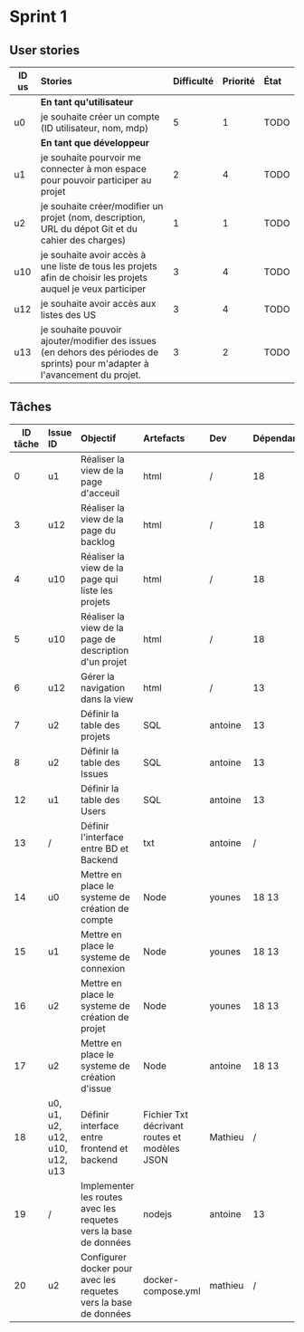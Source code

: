 # Sprint 1

## User stories

| ID us | Stories | Difficulté | Priorité | État |
|-------|:--------|:-----------|:---------|:-----|
|      | **En tant qu'utilisateur**              |
| u0   | je souhaite créer un compte (ID utilisateur, nom, mdp) |5 | 1 |TODO|
|      | **En tant que développeur**             |
| u1   | je souhaite pourvoir me connecter à mon espace pour pouvoir participer au projet | 2 | 4|TODO|
| u2   | je souhaite créer/modifier un projet (nom, description, URL du dépot Git et du cahier des charges) | 1 | 1 |TODO|
| u10  | je souhaite avoir accès à une liste de tous les projets afin de choisir les projets auquel je veux participer | 3 | 4 | TODO |
| u12  | je souhaite avoir accès aux listes des US | 3 | 4 | TODO |
| u13  | je souhaite pouvoir ajouter/modifier des issues (en dehors des périodes de sprints) pour m'adapter à l'avancement du projet. | 3 | 2 |TODO|

## Tâches

| ID tâche | Issue ID | Objectif | Artefacts | Dev | Dépendance | Coût j/h |État |
|----|:--------|:-----------|:---------|:-----|:--------|:------| :------|
| 0 | u1 | Réaliser la view de la page d'acceuil | html | / | 18 | 0.2 |TODO |
| 3 | u12 | Réaliser la view de la page du backlog | html | / | 18 | 0.2 |TODO |
| 4 | u10 | Réaliser la view de la page qui liste les projets | html | / | 18 | 0.2 |TODO |
| 5 | u10 | Réaliser la view de la page de description d'un projet| html | / | 18 | 0.2 |TODO |
| 6 | u12 | Gérer la navigation dans la view | html | / | 13 | 0.2 |TODO |
| 7 | u2  | Définir la table des projets | SQL | antoine | 13 | 0.2 |DONE |
| 8 | u2  | Définir la table des Issues | SQL | antoine | 13 | 0.2 |DONE |
| 12 | u1  | Définir la table des Users | SQL | antoine | 13 | 0.2 |DONE |
| 13 | /  | Définir l'interface entre BD et Backend | txt | antoine | / | 0.5 |DONE |
| 14 | u0 | Mettre en place le systeme de création de compte | Node | younes | 18 13 | 5 |DONE |
| 15 | u1 | Mettre en place le systeme de connexion | Node | younes | 18 13 | 2 |DONE |
| 16 | u2 | Mettre en place le systeme de création de projet | Node | younes |  18 13 | 2 |DONE |
| 17 | u2 | Mettre en place le systeme de création d'issue | Node | antoine |  18 13 | 2 |DONE |
| 18 | u0, u1, u2, u12, u10, u12, u13 | Définir interface entre frontend et backend | Fichier Txt décrivant routes et modèles JSON | Mathieu | / | 0.5 |DONE |
| 19 | / | Implementer les routes avec les requetes vers la base de données | nodejs | antoine | 13 | 1 | DONE|
| 20 | u2 | Configurer docker pour avec les requetes vers la base de données | docker-compose.yml | mathieu | / | 1 | DONE|

